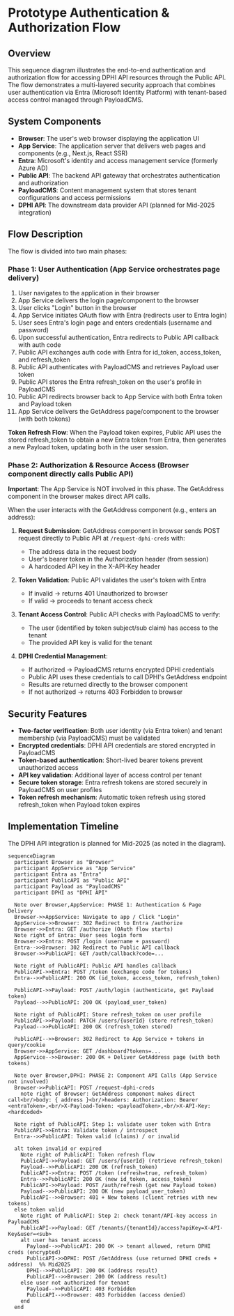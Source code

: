 # Prototype Authentication & Authorization Flow

## Overview

This sequence diagram illustrates the end-to-end authentication and authorization flow for accessing DPHI API resources through the Public API. The flow demonstrates a multi-layered security approach that combines user authentication via Entra (Microsoft Identity Platform) with tenant-based access control managed through PayloadCMS.

## System Components

- **Browser**: The user's web browser displaying the application UI
- **App Service**: The application server that delivers web pages and components (e.g., Next.js, React SSR)
- **Entra**: Microsoft's identity and access management service (formerly Azure AD)
- **Public API**: The backend API gateway that orchestrates authentication and authorization
- **PayloadCMS**: Content management system that stores tenant configurations and access permissions
- **DPHI API**: The downstream data provider API (planned for Mid-2025 integration)

## Flow Description

The flow is divided into two main phases:

### Phase 1: User Authentication (App Service orchestrates page delivery)

1. User navigates to the application in their browser
2. App Service delivers the login page/component to the browser
3. User clicks "Login" button in the browser
4. App Service initiates OAuth flow with Entra (redirects user to Entra login)
5. User sees Entra's login page and enters credentials (username and password)
6. Upon successful authentication, Entra redirects to Public API callback with auth code
7. Public API exchanges auth code with Entra for id_token, access_token, and refresh_token
8. Public API authenticates with PayloadCMS and retrieves Payload user token
9. Public API stores the Entra refresh_token on the user's profile in PayloadCMS
10. Public API redirects browser back to App Service with both Entra token and Payload token
11. App Service delivers the GetAddress page/component to the browser (with both tokens)

**Token Refresh Flow**: When the Payload token expires, Public API uses the stored refresh_token to obtain a new Entra token from Entra, then generates a new Payload token, updating both in the user session.

### Phase 2: Authorization & Resource Access (Browser component directly calls Public API)

**Important**: The App Service is NOT involved in this phase. The GetAddress component in the browser makes direct API calls.

When the user interacts with the GetAddress component (e.g., enters an address):

1. **Request Submission**: GetAddress component in browser sends POST request directly to Public API at `/request-dphi-creds` with:
   - The address data in the request body
   - User's bearer token in the Authorization header (from session)
   - A hardcoded API key in the X-API-Key header

2. **Token Validation**: Public API validates the user's token with Entra
   - If invalid → returns 401 Unauthorized to browser
   - If valid → proceeds to tenant access check

3. **Tenant Access Control**: Public API checks with PayloadCMS to verify:
   - The user (identified by token subject/sub claim) has access to the tenant
   - The provided API key is valid for the tenant

4. **DPHI Credential Management**:
   - If authorized → PayloadCMS returns encrypted DPHI credentials
   - Public API uses these credentials to call DPHI's GetAddress endpoint
   - Results are returned directly to the browser component
   - If not authorized → returns 403 Forbidden to browser

## Security Features

- **Two-factor verification**: Both user identity (via Entra token) and tenant membership (via PayloadCMS) must be validated
- **Encrypted credentials**: DPHI API credentials are stored encrypted in PayloadCMS
- **Token-based authentication**: Short-lived bearer tokens prevent unauthorized access
- **API key validation**: Additional layer of access control per tenant
- **Secure token storage**: Entra refresh tokens are stored securely in PayloadCMS on user profiles
- **Token refresh mechanism**: Automatic token refresh using stored refresh_token when Payload token expires

## Implementation Timeline

The DPHI API integration is planned for Mid-2025 (as noted in the diagram).

```mermaid
sequenceDiagram
  participant Browser as "Browser"
  participant AppService as "App Service"
  participant Entra as "Entra"
  participant PublicAPI as "Public API"
  participant Payload as "PayloadCMS"
  participant DPHI as "DPHI API"

  Note over Browser,AppService: PHASE 1: Authentication & Page Delivery
  Browser->>AppService: Navigate to app / Click "Login"
  AppService->>Browser: 302 Redirect to Entra /authorize
  Browser->>Entra: GET /authorize (OAuth flow starts)
  Note right of Entra: User sees login form
  Browser->>Entra: POST /login (username + password)
  Entra-->>Browser: 302 Redirect to Public API callback
  Browser->>PublicAPI: GET /auth/callback?code=...

  Note right of PublicAPI: Public API handles callback
  PublicAPI->>Entra: POST /token (exchange code for tokens)
  Entra-->>PublicAPI: 200 OK (id_token, access_token, refresh_token)

  PublicAPI->>Payload: POST /auth/login (authenticate, get Payload token)
  Payload-->>PublicAPI: 200 OK (payload_user_token)

  Note right of PublicAPI: Store refresh_token on user profile
  PublicAPI->>Payload: PATCH /users/{userId} (store refresh_token)
  Payload-->>PublicAPI: 200 OK (refresh_token stored)

  PublicAPI-->>Browser: 302 Redirect to App Service + tokens in query/cookie
  Browser->>AppService: GET /dashboard?tokens=...
  AppService-->>Browser: 200 OK + Deliver GetAddress page (with both tokens)

  Note over Browser,DPHI: PHASE 2: Component API Calls (App Service not involved)
  Browser->>PublicAPI: POST /request-dphi-creds
    note right of Browser: GetAddress component makes direct call<br/>body: { address }<br/>headers: Authorization: Bearer <entraToken>,<br/>X-Payload-Token: <payloadToken>,<br/>X-API-Key: <hardcoded>

  Note right of PublicAPI: Step 1: validate user token with Entra
  PublicAPI->>Entra: Validate token / introspect
  Entra-->>PublicAPI: Token valid (claims) / or invalid

  alt token invalid or expired
    Note right of PublicAPI: Token refresh flow
    PublicAPI->>Payload: GET /users/{userId} (retrieve refresh_token)
    Payload-->>PublicAPI: 200 OK (refresh_token)
    PublicAPI->>Entra: POST /token (refresh=true, refresh_token)
    Entra-->>PublicAPI: 200 OK (new id_token, access_token)
    PublicAPI->>Payload: POST /auth/refresh (get new Payload token)
    Payload-->>PublicAPI: 200 OK (new payload_user_token)
    PublicAPI-->>Browser: 401 + New tokens (client retries with new tokens)
  else token valid
    Note right of PublicAPI: Step 2: check tenant/API-key access in PayloadCMS
    PublicAPI->>Payload: GET /tenants/{tenantId}/access?apiKey=X-API-Key&user=<sub>
    alt user has tenant access
      Payload-->>PublicAPI: 200 OK -> tenant allowed, return DPHI creds (encrypted)
      PublicAPI->>DPHI: POST /GetAddress (use returned DPHI creds + address)  %% Mid2025
      DPHI-->>PublicAPI: 200 OK (address result)
      PublicAPI-->>Browser: 200 OK (address result)
    else user not authorized for tenant
      Payload-->>PublicAPI: 403 Forbidden
      PublicAPI-->>Browser: 403 Forbidden (access denied)
    end
  end
```
